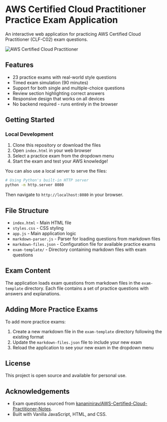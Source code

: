 # AWS Certified Cloud Practitioner Practice Exam Application

An interactive web application for practicing AWS Certified Cloud Practitioner (CLF-C02) exam questions.

![AWS Certified Cloud Practitioner](https://d1.awsstatic.com/training-and-certification/certification-badges/AWS-Certified-Cloud-Practitioner_badge.634f8a21af2e0e956ed8905a72366146ba22b74c.png)

## Features

- 23 practice exams with real-world style questions
- Timed exam simulation (90 minutes)
- Support for both single and multiple-choice questions
- Review section highlighting correct answers
- Responsive design that works on all devices
- No backend required - runs entirely in the browser

## Getting Started

### Local Development

1. Clone this repository or download the files
2. Open `index.html` in your web browser
3. Select a practice exam from the dropdown menu
4. Start the exam and test your AWS knowledge!

You can also use a local server to serve the files:

```bash
# Using Python's built-in HTTP server
python -m http.server 8080
```

Then navigate to `http://localhost:8080` in your browser.

## File Structure

- `index.html` - Main HTML file
- `styles.css` - CSS styling
- `app.js` - Main application logic
- `markdown-parser.js` - Parser for loading questions from markdown files
- `markdown-files.json` - Configuration file for available practice exams
- `exam-template/` - Directory containing markdown files with exam questions

## Exam Content

The application loads exam questions from markdown files in the `exam-template` directory. Each file contains a set of practice questions with answers and explanations.

## Adding More Practice Exams

To add more practice exams:

1. Create a new markdown file in the `exam-template` directory following the existing format
2. Update the `markdown-files.json` file to include your new exam
3. Reload the application to see your new exam in the dropdown menu

## License

This project is open source and available for personal use.

## Acknowledgements

- Exam questions sourced from [kananinirav/AWS-Certified-Cloud-Practitioner-Notes](https://github.com/kananinirav/AWS-Certified-Cloud-Practitioner-Notes).
- Built with Vanilla JavaScript, HTML, and CSS.
